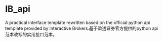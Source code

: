 # IB_api
A practical interface template rewritten based on the official python api template provided by Interactive Brokers.基于盈透证券官方提供的python api范本改写的实用接口范本。
